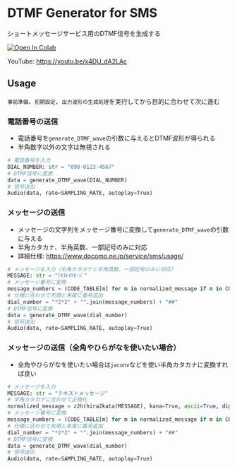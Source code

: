 # DTMF Generator for SMS

ショートメッセージサービス用のDTMF信号を生成する

<a href="https://colab.research.google.com/github/yoidea/DTMF-generator/blob/main/DTMF_generator.ipynb"><img data-canonical-src="https://colab.research.google.com/assets/colab-badge.svg" alt="Open In Colab" src="https://camo.githubusercontent.com/f5e0d0538a9c2972b5d413e0ace04cecd8efd828d133133933dfffec282a4e1b/68747470733a2f2f636f6c61622e72657365617263682e676f6f676c652e636f6d2f6173736574732f636f6c61622d62616467652e737667"></a>

YouTube: https://youtu.be/x4DU_dA2LAc

## Usage

`事前準備`、`初期設定`、`出力波形の生成処理`を実行してから目的に合わせて次に進む

### 電話番号の送信

- 電話番号を`generate_DTMF_wave`の引数に与えるとDTMF波形が得られる
- 半角数字以外の文字は無視される

```python
# 電話番号を入力
DIAL_NUMBER: str = "090-0123-4567"
# DTMF信号に変換
data = generate_DTMF_wave(DIAL_NUMBER)
# 信号送出
Audio(data, rate=SAMPLING_RATE, autoplay=True)
```

### メッセージの送信

- メッセージの文字列をメッセージ番号に変換して`generate_DTMF_wave`の引数に与える
- 半角カタカナ、半角英数、一部記号のみに対応
- 詳細仕様: https://www.docomo.ne.jp/service/sms/usage/

```python
# メッセージを入力（半角カタカナと半角英数、一部記号のみに対応）
MESSAGE: str = "ﾃｷｽﾄﾒﾂｾｰｼﾞ"
# メッセージ番号に変換
message_numbers = (CODE_TABLE[m] for m in normalized_message if m in CODE_TABLE)
# 仕様に合わせて先頭と末尾に番号追加
dial_number = "*2*2" + "".join(message_numbers) + "##"
# DTMF信号に変換
data = generate_DTMF_wave(dial_number)
# 信号送出
Audio(data, rate=SAMPLING_RATE, autoplay=True)
```

### メッセージの送信（全角やひらがなを使いたい場合）

- 全角やひらがなを使いたい場合は`jaconv`などを使い半角カタカナに変換すれば良い

```python
# メッセージを入力
MESSAGE: str = "テキストメッセージ"
# 半角カタカナに合わせて正規化
normalized_message = z2h(hira2kata(MESSAGE), kana=True, ascii=True, digit=True)
# メッセージ番号に変換
message_numbers = (CODE_TABLE[m] for m in normalized_message if m in CODE_TABLE)
# 仕様に合わせて先頭と末尾に番号追加
dial_number = "*2*2" + "".join(message_numbers) + "##"
# DTMF信号に変換
data = generate_DTMF_wave(dial_number)
# 信号送出
Audio(data, rate=SAMPLING_RATE, autoplay=True)
```
